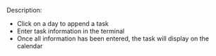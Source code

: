 Description:  
- Click on a day to append a task
- Enter task information in the terminal
- Once all information has been entered, the task will display on the calendar
